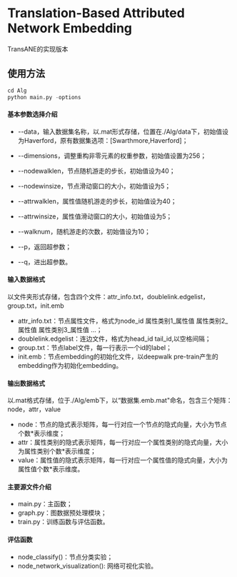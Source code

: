 # Translation-Based Attributed Network Embedding

TransANE的实现版本

## 使用方法

```python
cd Alg
python main.py -options
```

#### 基本参数选择介绍

- --data，输入数据集名称，以.mat形式存储，位置在./Alg/data下，初始值设为Haverford，原有数据集选项：[Swarthmore,Haverford]；

- --dimensions，调整重构非零元素的权重参数，初始值设置为256；

- --nodewalklen，节点随机游走的步长，初始值设为40；

- --nodewinsize，节点滑动窗口的大小，初始值设为5；

- --attrwalklen，属性值随机游走的步长，初始值设为40；

- --attrwinsize，属性值滑动窗口的大小，初始值设为5；

- --walknum，随机游走的次数，初始值设为10；

- --p，返回超参数；

- --q，进出超参数。


#### 输入数据格式

以文件夹形式存储，包含四个文件：attr_info.txt，doublelink.edgelist，group.txt，init.emb
- attr_info.txt：节点属性文件，格式为node_id 属性类别1_属性值 属性类别2_属性值 属性类别3_属性值 ...；
- doublelink.edgelist：连边文件，格式为head_id tail_id,以空格间隔；
- group.txt：节点label文件，每一行表示一个id的label；
- init.emb：节点embedding的初始化文件，以deepwalk pre-train产生的embedding作为初始化embedding。

#### 输出数据格式

以.mat格式存储，位于./Alg/emb下，以“数据集.emb.mat"命名，包含三个矩阵：node，attr，value

- node：节点的隐式表示矩阵，每一行对应一个节点的隐式向量，大小为节点个数*表示维度；
- attr：属性类别的隐式表示矩阵，每一行对应一个属性类别的隐式向量，大小为属性类别个数*表示维度；
- value：属性值的隐式表示矩阵，每一行对应一个属性值的隐式向量，大小为属性值个数*表示维度。

#### 主要源文件介绍

- main.py：主函数；
- graph.py：图数据预处理模块；
- train.py：训练函数与评估函数。

#### 评估函数

- node_classify()：节点分类实验；
- node_network_visualization(): 网络可视化实验。